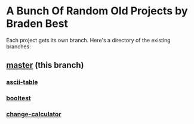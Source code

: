 # A Bunch Of Random Old Projects by Braden Best

Each project gets its own branch. Here's a directory of the existing branches:

## [master](https://github.com/bradens-stuff/a-bunch-of-projects/tree/master) (this branch)

### [ascii-table](https://github.com/bradens-stuff/a-bunch-of-projects/tree/ascii-table)
### [booltest](https://github.com/bradens-stuff/a-bunch-of-projects/tree/booltest)
### [change-calculator](https://github.com/bradens-stuff/a-bunch-of-projects/tree/change-calculator)
